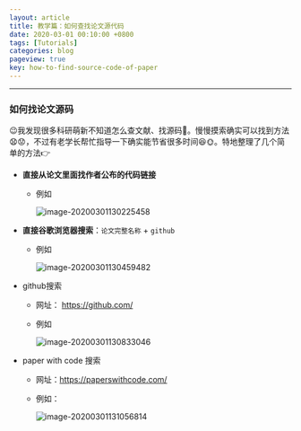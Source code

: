 ```yaml
---
layout: article
title: 教学篇：如何查找论文源代码
date: 2020-03-01 00:10:00 +0800
tags: [Tutorials]
categories: blog
pageview: true
key: how-to-find-source-code-of-paper
---
```


------
### 如何找论文源码

:wink:我发现很多科研萌新不知道怎么查文献、找源码:new_moon_with_face:。慢慢摸索确实可以找到方法:anguished::worried:，不过有老学长帮忙指导一下确实能节省很多时间:laughing::sun_with_face:。特地整理了几个简单的方法:point_right:



- **直接从论文里面找作者公布的代码链接**

  - 例如

    ![image-20200301130225458](C:\Users\jjzhou\AppData\Roaming\Typora\typora-user-images\image-20200301130225458.png)

  

- **直接谷歌浏览器搜索**：`论文完整名称` + `github`

  - 例如

    ![image-20200301130459482](C:\Users\jjzhou\AppData\Roaming\Typora\typora-user-images\image-20200301130459482.png)

  

- github搜索

  - 网址： https://github.com/

  - 例如

    ![image-20200301130833046](C:\Users\jjzhou\AppData\Roaming\Typora\typora-user-images\image-20200301130833046.png)



- paper with code 搜索

  - 网址：https://paperswithcode.com/

  - 例如：

    ![image-20200301131056814](C:\Users\jjzhou\AppData\Roaming\Typora\typora-user-images\image-20200301131056814.png)